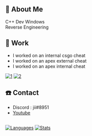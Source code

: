 ## 📖 About Me
 C++ Dev
 Windows  
 Reverse Engineering 

## 🔭 Work
 - I worked on an internal csgo cheat
 - I worked on an apex external cheat 
 - I worked on an apex internal cheat
 
 [![1](https://img.youtube.com/vi/95YjJEPp9QQ/0.jpg)](https://www.youtube.com/watch?v=95YjJEPp9QQ)
 [![2](https://img.youtube.com/vi/ghgmfqCz1Gw/0.jpg)](https://www.youtube.com/watch?v=ghgmfqCz1Gw)

## ☎️ Contact
 - Discord : jii#8951
 - [Youtube](https://www.youtube.com/channel/UChpTYSEusBzQH9293srmZ9w)
 
 ## 
[![Languages](https://git-stats-tau.vercel.app/api/top-langs/?username=NaiJii&count_private=true)](https://github.com/NaiJii)
[![Stats](https://git-stats-tau.vercel.app/api?theme=tokyonight&include_all_commits=true&count_private=true&username=NaiJii&show_icons=true)](https://github.com/NaiJii)


